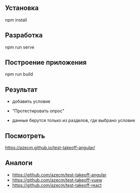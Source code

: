 ## Установка

npm install

## Разработка

npm run serve

## Построение приложения

npm run build

## Результат

- добавить условие

- "Протестировать опрос"

- данные берутся только из разделов, где выбрано условие

## Посмотреть

https://azecm.github.io/test-takeoff-angular/

## Аналоги

- https://github.com/azecm/test-takeoff-angular
- https://github.com/azecm/test-takeoff-vuew
- https://github.com/azecm/test-takeoff-react